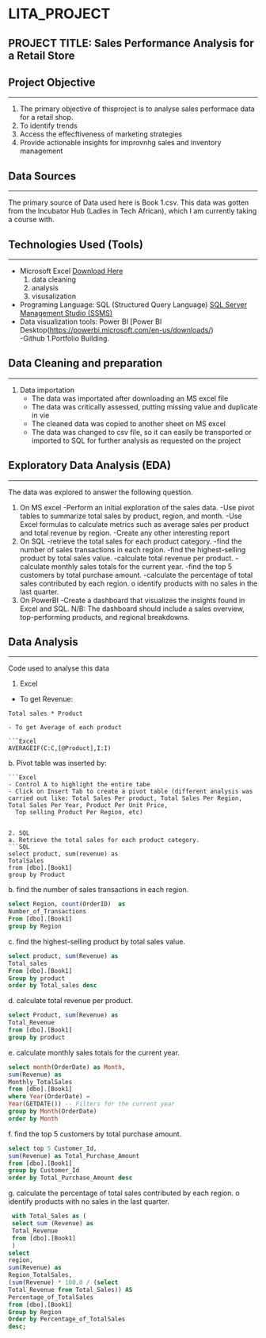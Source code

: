 # LITA_PROJECT
## PROJECT TITLE: Sales Performance Analysis for a Retail Store 
## Project Objective
---
1. The primary objective of thisproject is to analyse sales performace data for a retail shop. 
2. To identify trends
3. Access the effecftiveness of marketing strategies
4. Provide actionable insights for improvnhg sales and inventory management
   
## Data Sources
---
The primary source of Data used here is Book 1.csv. This data was gotten from the Incubator Hub (Ladies in Tech African), which I am currently taking a course with.

## Technologies Used (Tools)
---
- Microsoft Excel  [Download Here](https://WWW.Microsoft.com)
   1. data cleaning
   2. analysis
   3. visusalization
- Programing Language: SQL (Structured Query Language) [SQL Server Management Studio (SSMS)](https://docs.microsoft.com/en-us/sql/ssms/download-sql-sever-management-studio-smss)
- Data visualization tools: Power BI [Power BI Desktop(https://powerbi.microsoft.com/en-us/downloads/)     
-Github
    1.Portfolio Building.

## Data Cleaning and preparation
---
1. Data importation
   - The data was importated after downloading an MS excel file 
   - The data was critically assessed, putting missing value and duplicate in vie
   - The cleaned data was copied to another sheet on MS excel
   - The data was changed to csv file, so it can easily be transported or imported to SQL for further analysis as requested on the project
  
## Exploratory Data Analysis (EDA)
---
The data was explored to answer the following question.
 1. On MS excel
 	-Perform an initial exploration of the sales data.
   -Use pivot tables to summarize total sales by product, region, and month.
   -Use Excel formulas to calculate metrics such as average sales per product and total revenue by region. 
   -Create any other interesting report
2. On SQL
   -retrieve the total sales for each product category. 
   -find the number of sales transactions in each region. 
   -find the highest-selling product by total sales value. 
   -calculate total revenue per product. 
   -calculate monthly sales totals for the current year.
   -find the top 5 customers by total purchase amount. 
   -calculate the percentage of total sales contributed by each region. o identify products with no sales in the last quarter. 
3. On PowerBI
   -Create a dashboard that visualizes the insights found in Excel and SQL.
   N/B: The dashboard should include a sales overview, top-performing products, and regional breakdowns.

## Data Analysis
---
Code used to analyse this data 
1. Excel
 
  - To get Revenue:
   ```Excel
   Total sales * Product

  - To get Average of each product

   ```Excel
   AVERAGEIF(C:C,[@Product],I:I)
   ```

b.   Pivot table was inserted by:

    ```Excel
    - Control A to highlight the entire tabe
    - Click on Insert Tab to create a pivot table (different analysis was carried out like: Total Sales Per product, Total Sales Per Region, Total Sales Per Year, Product Per Unit Price, 
      Top selling Product Per Region, etc)
   ```

2. SQL
a. Retrieve the total sales for each product category.
   ```SQL
   select product, sum(revenue) as
   TotalSales
   from [dbo].[Book1]
   group by Product
   ```

b. find the number of sales transactions in each region. 
   ```SQL
   select Region, count(OrderID)  as
   Number_of_Transactions
   From [dbo].[Book1]
   group by Region
   ```

c. find the highest-selling product by total sales value. 
   ```SQL
   select product, sum(Revenue) as
   Total_sales
   From [dbo].[Book1]
   Group by product
   order by Total_sales desc
   ```
d. calculate total revenue per product. 
   ```SQL
   select Product, sum(Revenue) as
   Total_Revenue
   from [dbo].[Book1]
   group by product
   ```
e. calculate monthly sales totals for the current year.
   ```SQL
   select month(OrderDate) as Month,
   sum(Revenue) as
   Monthly_TotalSales
   from [dbo].[Book1]
   where Year(OrderDate) =
   Year(GETDATE()) -- Filters for the current year
   group by Month(OrderDate)
   order by Month
   ```
f. find the top 5 customers by total purchase amount. 
   ```SQL
   select top 5 Customer_Id,
   sum(Revenue) as Total_Purchase_Amount
   from [dbo].[Book1]
   group by Customer_Id
   order by Total_Purchase_Amount desc
   ```
 g. calculate the percentage of total sales contributed by each region. o identify products with no sales in the last quarter.
   ```SQL
    with Total_Sales as (
    select sum (Revenue) as
    Total_Revenue
    from [dbo].[Book1]
    )
   select
   region,
   sum(Revenue) as
   Region_TotalSales,
   (sum(Revenue) * 100.0 / (select
   Total_Revenue from Total_Sales)) AS
   Percentage_of_TotalSales
   from [dbo].[Book1]
   Group by Region
   Order by Percentage_of_TotalSales
   desc;
